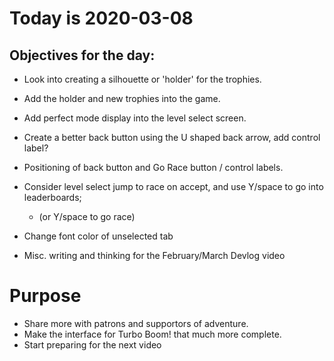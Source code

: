 # Today is 2020-03-08

## Objectives for the day:

- Look into creating a silhouette or 'holder' for the trophies.
- Add the holder and new trophies into the game.
- Add perfect mode display into the level select screen.
- Create a better back button using the U shaped back arrow, add control label?
- Positioning of back button and Go Race button / control labels.
- Consider level select jump to race on accept, and use Y/space to go into leaderboards;
  - (or Y/space to go race)
- Change font color of unselected tab

- Misc. writing and thinking for the February/March Devlog video

# Purpose

- Share more with patrons and supportors of adventure.
- Make the interface for Turbo Boom! that much more complete.
- Start preparing for the next video

